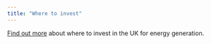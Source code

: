 ```yaml
---
title: "Where to invest"
---
```

[Find out more](/int/industries/energy-generation/energy-generation-in-the-uk/) about where to invest in the UK for energy generation.